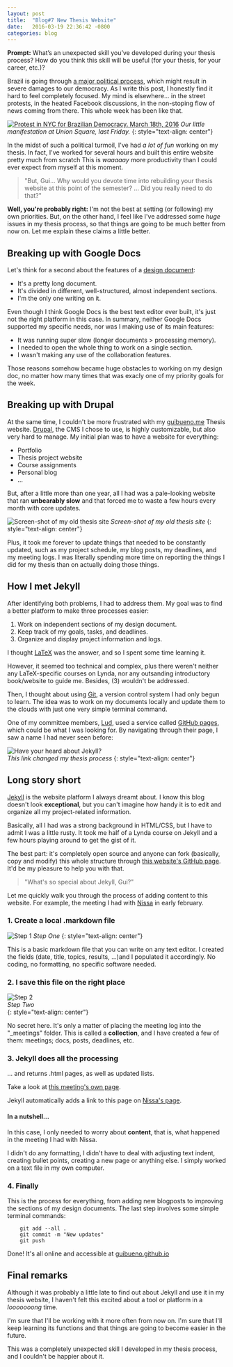 ```yaml
---
layout: post
title:  "Blog#7 New Thesis Website"
date:   2016-03-19 22:36:42 -0800
categories: blog
---
```

**Prompt:** What’s an unexpected skill you’ve developed during your thesis process? How do you think this skill will be useful (for your thesis, for your career, etc.)?

Brazil is going through [a major political process](https://www.google.com/search?client=ubuntu&channel=fs&q=google+news&ie=utf-8&oe=utf-8#channel=fs&tbm=nws&q=brazil+protests), which might result in severe damages to our democracy. As I write this post, I honestly find it hard to feel completely focused. My mind is elsewhere... in the street protests, in the heated Facebook discussions, in the non-stoping flow of news coming from there. This whole week has been like that.

[![Protest in NYC for Brazilian Democracy. March 18th, 2016](/images/post-blog7-vimeo.jpg)](https://vimeo.com/159655742 "Protest in NYC for Brazilian Democracy. March 18th, 2016")
_Our little manifestation at Union Square, last Friday._
{: style="text-align: center"}

In the midst of such a political turmoil, I've had *a lot of fun* working on my thesis. In fact, I've worked for several hours and built this entire website pretty much from scratch This is _waaaaay_ more productivity than I could ever expect from myself at this moment.

> "But, Gui... Why would you devote time into rebuilding your thesis website at this point of the semester? ... Did you really need to do that?"

**Well, you're probably right:** I'm not the best at setting (or following) my own priorities. But, on the other hand, I feel like I've addressed some *huge* issues in my thesis process, so that things are going to be much better from now on. Let me explain these claims a little better.

## Breaking up with Google Docs

Let's think for a second about the features of a [design document](/index.html/):

* It's a pretty long document.
* It's divided in different, well-structured, almost independent sections.
* I'm the only one writing on it.

Even though I think Google Docs is the best text editor ever built, it's just not the right platform in this case. In summary, neither Google Docs supported my specific needs, nor was I making use of its main features:

* It was running super slow (longer documents > processing memory).
* I needed to open the whole thing to work on a single section.
* I wasn't making any use of the collaboration features.

Those reasons somehow became huge obstacles to working on my design doc, no matter how many times that was exacly one of my priority goals for the week.

## Breaking up with Drupal

At the same time, I couldn't be more frustrated with my [guibueno.me](http://guibueno.me/thesis) Thesis website. [Drupal](http://drupal.org), the CMS I chose to use, is highly customizable, but also very hard to manage. My initial plan was to have a website for everything:

* Portfolio
* Thesis project website
* Course assignments
* Personal blog
* ...

But, after a little more than one year, all I had was a pale-looking website that ran **unbearably slow** and that forced me to waste a few hours every month with core updates.

![Screen-shot of my old thesis site](/images/post7-guibuenome.jpg)
_Screen-shot of my old thesis site_
{: style="text-align: center"}

Plus, it took me forever to update things that needed to be constantly updated, such as my project schedule, my blog posts, my deadlines, and my meeting logs. I was literally spending more time on reporting the things I did for my thesis than on actually doing those things.

## How I met Jekyll

After identifying both problems, I had to address them. My goal was to find a better platform to make three processes easier:

1. Work on independent sections of my design document.
2. Keep track of my goals, tasks, and deadlines.
3. Organize and display project information and logs.

I thought [LaTeX](https://www.latex-project.org/) was the answer, and so I spent some time learning it. 

However, it seemed too technical and complex, plus there weren't neither any LaTeX-specific courses on Lynda, nor any outsanding introductory book/website to guide me. Besides, (3) wouldn't be addressed.

Then, I thought about using [Git](https://git-scm.com/), a version control system I had only begun to learn. The idea was to work on my documents locally and update them to the clouds with just one very simple terminal command. 

One of my committee members, [Lud](/people/lud.html), used a service called [GitHub pages](https://pages.github.com/), which  could be what I was looking for. By navigating through their page, I saw a name I had never seen before:

![Have your heard about Jekyll?](/images/post7-githubpages.jpg)  
_This link changed my thesis process_
{: style="text-align: center"}

## Long story short

[Jekyll](https://jekyllrb.com/) is the website platform I always dreamt about. I know this blog doesn't look **exceptional**, but you can't imagine how handy it is to edit and organize all my project-related information.

Basically, all I had was a strong background in HTML/CSS, but I have to admit I was a little rusty. It took me half of a Lynda course on Jekyll and a few hours playing around to get the gist of it.

The best part: it's completely open source and anyone can fork (basically, copy and modify) this whole structure through [this website's GitHub page](https://github.com/guibueno/guibueno.github.io). It'd be my pleasure to help you with that.

> "What's so special about Jekyll, Gui?"

Let me quickly walk you through the process of adding content to this website. For example, the meeting I had with [Nissa](/people/nissa.html) in early february.

### 1. Create a local .markdown file

![Step 1](/images/post7-nissa.jpg)
_Step One_
{: style="text-align: center"}

This is a basic markdown file that you can write on any text editor. I created the fields (date, title, topics, results, ...)and I populated it accordingly. No coding, no formatting, no specific software needed.

### 2. I save this file on the right place

![Step 2](/images/post7-rightplace.jpg)  
_Step Two_  
{: style="text-align: center"}

No secret here. It's only a matter of placing the meeting log into the "_meetings" folder. This is called a **collection**, and I have created a few of them: meetings; docs, posts, deadlines, etc.

### 3. Jekyll does all the processing

... and returns .html pages, as well as updated lists.

Take a look at [this meeting's own page](http://localhost:4000/meetings/2016-02-05-nissa.html). 

Jekyll automatically adds a link to this page on [Nissa's page](/people/nissa.html).

#### In a nutshell...

In this case, I only needed to worry about **content**, that is, what happened in the meeting I had with Nissa. 

I didn't do any formatting, I didn't have to deal with adjusting text indent, creating bullet points, creating a new page or anything else. I simply worked on a text file in my own computer.

### 4. Finally

This is the process for everything, from adding new blogposts to improving the sections of my design documents. The last step involves some simple terminal commands:

        git add --all .
        git commit -m "New updates"
        git push

Done! It's all online and accessible at [guibueno.github.io](http://guibueno.github.io)

## Final remarks

Although it was probably a little late to find out about Jekyll and use it in my thesis website, I haven't felt this excited about a tool or platform in a _looooooong_ time. 

I'm sure that I'll be working with it more often from now on. I'm sure that I'll keep learning its functions and that things are going to become easier in the future.

This was a completely unexpected skill I developed in my thesis process, and I couldn't be happier about it.